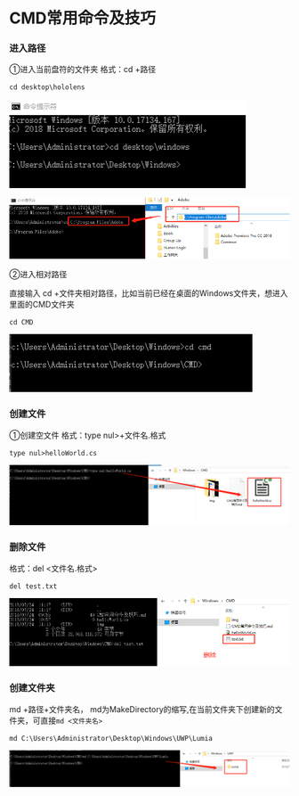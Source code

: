 # CMD常用命令及技巧

### 进入路径

①进入当前盘符的文件夹
格式：cd +路径
```
cd desktop\hololens
```
![cdpath](https://github.com/Humor1217/TechDocments/blob/master/Windows/CMD/img/001.png)

![002](https://github.com/Humor1217/TechDocments/blob/master/Windows/CMD/img/002.jpg)


②进入相对路径

直接输入 cd +文件夹相对路径，比如当前已经在桌面的Windows文件夹，想进入里面的CMD文件夹
```
cd CMD
```
![cd relative path](https://github.com/Humor1217/TechDocments/blob/master/Windows/CMD/img/003.png)

### 创建文件

①创建空文件
格式：type nul>+文件名.格式
```
type nul>helloWorld.cs
```

![creatnulfile](https://github.com/Humor1217/TechDocments/blob/master/Windows/CMD/img/004.png)

### 删除文件
格式：del <文件名.格式>
```
del test.txt
```
![delfile](https://github.com/Humor1217/TechDocments/blob/master/Windows/CMD/img/006.png)

### 创建文件夹

md +路径+文件夹名， md为MakeDirectory的缩写,在当前文件夹下创建新的文件夹，可直接`md <文件夹名>`
```
md C:\Users\Administrator\Desktop\Windows\UWP\Lumia
```
![creatfolder](https://github.com/Humor1217/TechDocments/blob/master/Windows/CMD/img/005.png)

